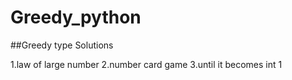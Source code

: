 # Greedy_python

##Greedy type Solutions

1.law of large number
2.number card game
3.until it becomes int 1
